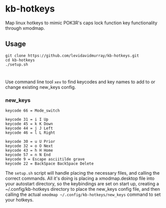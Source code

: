 # kb-hotkeys
Map linux hotkeys to mimic POK3R's caps lock function key functionality through xmodmap.

## Usage
```shell
git clone https://github.com/levidavidmurray/kb-hotkeys.git
cd kb-hotkeys
./setup.sh
```
#
Use command line tool `xev` to find keycodes and key names to add to or change existing new_keys config.

### new_keys

```
keycode 66 = Mode_switch

keycode 31 = i I Up
keycode 45 = k K Down
keycode 44 = j J Left
keycode 46 = l L Right

keycode 30 = u U Prior
keycode 32 = o O Next
keycode 43 = h H Home
keycode 57 = n N End
keycode 9 = Escape asciitilde grave
keycode 22 = BackSpace BackSpace Delete
```
The `setup.sh` script will handle placing the necessary files, and calling the correct commands. All it's doing is placing a
xmodmap.desktop file into your autostart directory, so the keybindings are set on start up, creating a ~/.config/kb-hotkeys directory
to place the new_keys config file, and then calling the actual `xmodmap ~/.config/kb-hotkeys/new_keys` command to set your hotkeys.

